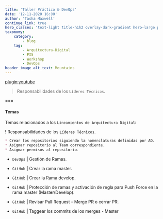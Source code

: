```yaml
---
title: 'Taller Práctico & DevOps'
date: '12-11-2020 16:00'
author: 'Tasha Maxwell'
continue_link: true
hero_classes: 'text-light title-h1h2 overlay-dark-gradient hero-large parallax'
taxonomy:
    category:
        - blog
    tag:
        - Arquitectura-Digital
        - PI5
        - Workshop
        - DevOps      
header_image_alt_text: Mountains
---
```


[plugin:youtube](https://youtu.be/oJl-zi8RPDI)

> Responsabilidades de los `Líderes Técnicos`.

===

#### Temas
Temas relacionados a los `Lineamientos de Arquitectura Digital`:

! Responsabilidades de los `Líderes Técnicos`.

```markdown
* Crear los repositorios siguiendo la nomenclaturas definidas por AD.
* Asignar repositorio al Team correspondiente.
* Asignar permisos al repositorio.
```

* `DevOps` | Gestión de Ramas.

* `GitHub`  | Crear la rama master.

* `GitHub`  | Crear la Rama develop.
* `GitHub`  | Protección de ramas y activación de regla para Push Force en la rama master (Master/Develop).
* `GitHub`  | Revisar Pull Request - Merge PR o cerrar PR.
* `GitHub`  | Taggear los commits de los merges - Master